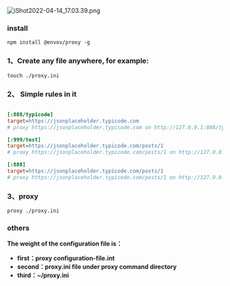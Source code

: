 
![iShot2022-04-14_17.03.39.png](https://s2.loli.net/2022/04/14/zREjdyInqBxaFfs.png)


### install 
```shell
npm install @envov/proxy -g 
```

### 1、Create any file  anywhere, for example:
```shell
touch ./proxy.ini
```
### 2、 Simple rules in it

```ini

[:888/typicode]
target=https://jsonplaceholder.typicode.com
# proxy https://jsonplaceholder.typicode.com on http://127.0.0.1:888/typicode

[:999/test]
target=https://jsonplaceholder.typicode.com/posts/1
# proxy https://jsonplaceholder.typicode.com/posts/1 on http://127.0.0.1:999/test

[:888]
target=https://jsonplaceholder.typicode.com/posts/1
# proxy https://jsonplaceholder.typicode.com/posts/1 on http://127.0.0.1:888
```

### 3、proxy <configuration-file>
```shell
proxy ./proxy.ini
```


### others
**The weight of the  configuration file is：**

*  **first：proxy configuration-file.int**
*  **second：proxy.ini file under proxy command directory**
*  **third：~/proxy.ini**
